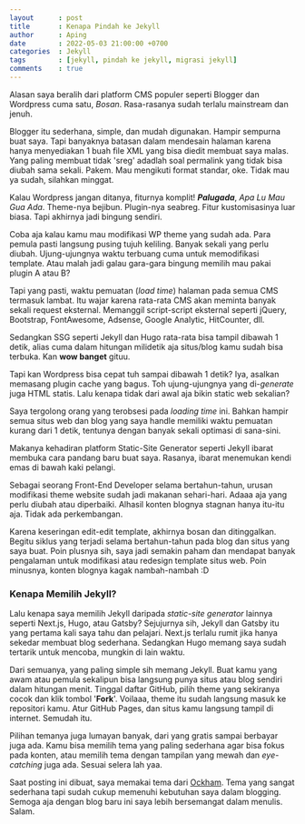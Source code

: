 ```yaml
---
layout      : post
title       : Kenapa Pindah ke Jekyll
author      : Aping
date        : 2022-05-03 21:00:00 +0700
categories  : Jekyll
tags        : [jekyll, pindah ke jekyll, migrasi jekyll]
comments    : true
---
```

Alasan saya beralih dari platform CMS populer seperti Blogger dan Wordpress cuma satu, *Bosan*. Rasa-rasanya sudah terlalu mainstream dan jenuh.

Blogger itu sederhana, simple, dan mudah digunakan. Hampir sempurna buat saya. Tapi banyaknya batasan dalam mendesain halaman karena hanya menyediakan 1 buah file XML yang bisa diedit membuat saya malas. Yang paling membuat tidak 'sreg' adadlah soal permalink yang tidak bisa diubah sama sekali. Pakem. Mau mengikuti format standar, oke. Tidak mau ya sudah, silahkan minggat.

Kalau Wordpress jangan ditanya, fiturnya komplit! ***Palugada***, *Apa Lu Mau Gua Ada*. Theme-nya bejibun. Plugin-nya seabreg. Fitur kustomisasinya luar biasa. Tapi akhirnya jadi bingung sendiri.

Coba aja kalau kamu mau modifikasi WP theme yang sudah ada. Para pemula pasti langsung pusing tujuh keliling. Banyak sekali yang perlu diubah. Ujung-ujungnya waktu terbuang cuma untuk memodifikasi template. Atau malah jadi galau gara-gara bingung memilih mau pakai plugin A atau B?

Tapi yang pasti, waktu pemuatan (*load time*) halaman pada semua CMS termasuk lambat. Itu wajar karena rata-rata CMS akan meminta banyak sekali request eksternal. Memanggil script-script eksternal seperti jQuery, Bootstrap, FontAwesome, Adsense, Google Analytic, HitCounter, dll.

Sedangkan SSG seperti Jekyll dan Hugo rata-rata bisa tampil dibawah 1 detik, alias cuma dalam hitungan milidetik aja situs/blog kamu sudah bisa terbuka. Kan **wow banget** gituu.

Tapi kan Wordpress bisa cepat tuh sampai dibawah 1 detik? Iya, asalkan memasang plugin cache yang bagus. Toh ujung-ujungnya yang di-*generate* juga HTML statis. Lalu kenapa tidak dari awal aja bikin static web sekalian?

Saya tergolong orang yang terobsesi pada *loading time* ini. Bahkan hampir semua situs web dan blog yang saya handle memiliki waktu pemuatan kurang dari 1 detik, tentunya dengan banyak sekali optimasi di sana-sini. 

Makanya kehadiran platform Static-Site Generator seperti Jekyll ibarat membuka cara pandang baru buat saya. Rasanya, ibarat menemukan kendi emas di bawah kaki pelangi.

Sebagai seorang Front-End Developer selama bertahun-tahun, urusan modifikasi theme website sudah jadi makanan sehari-hari. Adaaa aja yang perlu diubah atau diperbaiki. Alhasil konten blognya stagnan hanya itu-itu aja. Tidak ada perkembangan.

Karena keseringan edit-edit template, akhirnya bosan dan ditinggalkan. Begitu siklus yang terjadi selama bertahun-tahun pada blog dan situs yang saya buat. Poin plusnya sih, saya jadi semakin paham dan mendapat banyak pengalaman untuk modifikasi atau redesign template situs web. Poin minusnya, konten blognya kagak nambah-nambah :D

### Kenapa Memilih Jekyll?

Lalu kenapa saya memilih Jekyll daripada *static-site generator* lainnya seperti Next.js, Hugo, atau Gatsby? Sejujurnya sih, Jekyll dan Gatsby itu yang pertama kali saya tahu dan pelajari. Next.js terlalu rumit jika hanya sekedar membuat blog sederhana. Sedangkan Hugo memang saya sudah tertarik untuk mencoba, mungkin di lain waktu.

Dari semuanya, yang paling simple sih memang Jekyll. Buat kamu yang awam atau pemula sekalipun bisa langsung punya situs atau blog sendiri dalam hitungan menit. Tinggal daftar GitHub, pilih theme yang sekiranya cocok dan klik tombol '**Fork**'. Voilaaa, theme itu sudah langsung masuk ke repositori kamu. Atur GitHub Pages, dan situs kamu langsung tampil di internet. Semudah itu.

Pilihan temanya juga lumayan banyak, dari yang gratis sampai berbayar juga ada. Kamu bisa memilih tema yang paling sederhana agar bisa fokus pada konten, atau memilih tema dengan tampilan yang mewah dan *eye-catching* juga ada. Sesuai selera lah yaa.

Saat posting ini dibuat, saya memakai tema dari [Ockham](https://github.com/zivong/ockham "Ockham is a content-first minimalist Jekyll blog theme"). Tema yang sangat sederhana tapi sudah cukup memenuhi kebutuhan saya dalam blogging. Semoga aja dengan blog baru ini saya lebih bersemangat dalam menulis. Salam.
